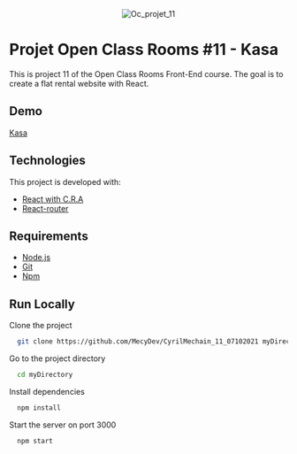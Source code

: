 <div align="center" id="top"> 
  <img src="https://user-images.githubusercontent.com/29403923/168021262-2adde0b2-a990-42cb-b4d8-cea01a115b9a.png" alt="Oc_projet_11" />
</div>

# Projet Open Class Rooms #11 - Kasa

This is project 11 of the Open Class Rooms Front-End course. The goal is to create a flat rental website with React.

## Demo

[Kasa](https://naughty-leakey-4a098b.netlify.app/details/f72a452f)

## Technologies

This project is developed with:

- [React with C.R.A](https://pt-br.reactjs.org/)
- [React-router](https://reactrouter.com/)

## Requirements

- [Node.js](https://nodejs.org/en/)
- [Git](https://git-scm.com/)
- [Npm](https://www.npmjs.com/)

## Run Locally

Clone the project

```bash
  git clone https://github.com/MecyDev/CyrilMechain_11_07102021 myDirectory
```

Go to the project directory

```bash
  cd myDirectory
```

Install dependencies

```bash
  npm install
```

Start the server on port 3000

```bash
  npm start
```

